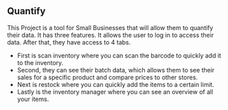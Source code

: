 ## Quantify
This Project is a tool for Small Businesses that will allow them to quantify their data. It has three features. 
It allows the user to log in to access their data. After that, they have access to 4 tabs. 
- First is scan inventory where you can scan the barcode to quickly add it to the inventory.
- Second, they can see their batch data, which allows them to see their sales for a specific product and compare prices to other stores.
- Next is restock where you can quickly add the items to a certain limit.
- Lastly is the inventory manager where you can see an overview of all your items.
